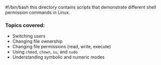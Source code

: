 #!/bin/bash
this directory contains scripts that demonstrate different shell permission commands in Linux.

### Topics covered:
- Switching users
- Changing file ownership
- Changing file permissions (read, write, execute)
- Using `chmod`, `chown`, `su`, and `sudo`
- Understanding symbolic and numeric modes
